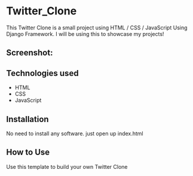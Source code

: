 # Twitter_Clone
This Twitter Clone is a small project using HTML / CSS / JavaScript Using Django Framework. I will be using this to showcase my projects!



## Screenshot:




## Technologies used

* HTML
* CSS
* JavaScript

## Installation

No need to install any software. just open up index.html

## How to Use

Use this template to build your own Twitter Clone
